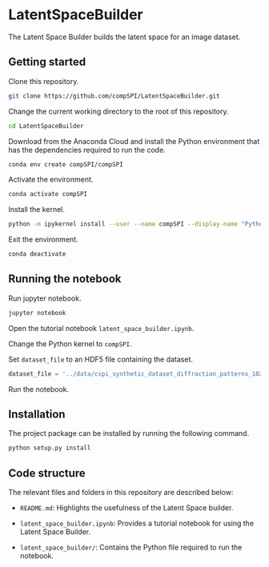 # LatentSpaceBuilder

The Latent Space Builder builds the latent space for an image dataset. 

## Getting started

Clone this repository.

```bash
git clone https://github.com/compSPI/LatentSpaceBuilder.git
```

Change the current working directory to the root of this repository.

```bash
cd LatentSpaceBuilder
```

Download from the Anaconda Cloud and install the Python environment that has the dependencies required to run the code.

```bash
conda env create compSPI/compSPI
```

Activate the environment.

```bash
conda activate compSPI
```

Install the kernel.

```bash
python -m ipykernel install --user --name compSPI --display-name "Python (compSPI)"
```

Exit the environment.

```bash
conda deactivate
```

## Running the notebook

Run jupyter notebook.

```bash
jupyter notebook 
```

Open the tutorial notebook ```latent_space_builder.ipynb```.

Change the Python kernel to ```compSPI```.

Set ```dataset_file``` to an HDF5 file containing the dataset.

```python
dataset_file = '../data/cspi_synthetic_dataset_diffraction_patterns_1024x1040.hdf5'
```

Run the notebook.

## Installation

The project package can be installed by running the following command.

```bash
python setup.py install
```

## Code structure

The relevant files and folders in this repository are described below:

- ```README.md```: Highlights the usefulness of the Latent Space builder. 

- ```latent_space_builder.ipynb```:  Provides a tutorial notebook for using the Latent Space Builder.

- ```latent_space_builder/```: Contains the Python file required to run the notebook.
